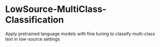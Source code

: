 # LowSource-MultiClass-Classification
Apply pretrained language models with fine tuning to classify multi-class text in low-source settings
